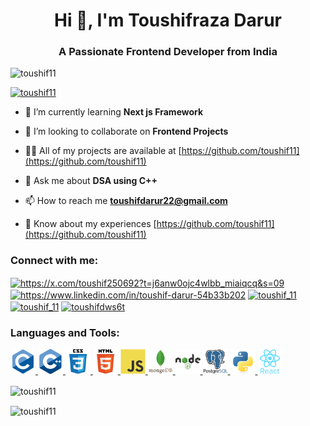 <h1 align="center">Hi 👋, I'm Toushifraza Darur</h1>
<h3 align="center">A Passionate Frontend Developer from India</h3>

<p align="left"> <img src="https://komarev.com/ghpvc/?username=toushif11&label=Profile%20views&color=0e75b6&style=flat" alt="toushif11" /> </p>

<p align="left"> <a href="https://github.com/ryo-ma/github-profile-trophy"><img src="https://github-profile-trophy.vercel.app/?username=toushif11" alt="toushif11" /></a> </p>



- 🌱 I’m currently learning **Next js Framework**

- 👯 I’m looking to collaborate on **Frontend Projects**

- 👨‍💻 All of my projects are available at [https://github.com/toushif11](https://github.com/toushif11)

- 💬 Ask me about **DSA using C++**

- 📫 How to reach me **toushifdarur22@gmail.com**

- 📄 Know about my experiences [https://github.com/toushif11](https://github.com/toushif11)

<h3 align="left">Connect with me:</h3>
<p align="left">
<a href="https://twitter.com/https://x.com/toushif250692?t=j6anw0ojc4wlbb_miaiqcq&s=09" target="blank"><img align="center" src="https://raw.githubusercontent.com/rahuldkjain/github-profile-readme-generator/master/src/images/icons/Social/twitter.svg" alt="https://x.com/toushif250692?t=j6anw0ojc4wlbb_miaiqcq&s=09" height="30" width="40" /></a>
<a href="https://linkedin.com/in/https://www.linkedin.com/in/toushif-darur-54b33b202" target="blank"><img align="center" src="https://raw.githubusercontent.com/rahuldkjain/github-profile-readme-generator/master/src/images/icons/Social/linked-in-alt.svg" alt="https://www.linkedin.com/in/toushif-darur-54b33b202" height="30" width="40" /></a>
<a href="https://instagram.com/toushif_11" target="blank"><img align="center" src="https://raw.githubusercontent.com/rahuldkjain/github-profile-readme-generator/master/src/images/icons/Social/instagram.svg" alt="toushif_11" height="30" width="40" /></a>
<a href="https://www.leetcode.com/toushif_11" target="blank"><img align="center" src="https://raw.githubusercontent.com/rahuldkjain/github-profile-readme-generator/master/src/images/icons/Social/leet-code.svg" alt="toushif_11" height="30" width="40" /></a>
<a href="https://auth.geeksforgeeks.org/user/toushifdws6t" target="blank"><img align="center" src="https://raw.githubusercontent.com/rahuldkjain/github-profile-readme-generator/master/src/images/icons/Social/geeks-for-geeks.svg" alt="toushifdws6t" height="30" width="40" /></a>
</p>

<h3 align="left">Languages and Tools:</h3>
<p align="left"> <a href="https://www.cprogramming.com/" target="_blank" rel="noreferrer"> <img src="https://raw.githubusercontent.com/devicons/devicon/master/icons/c/c-original.svg" alt="c" width="40" height="40"/> </a> <a href="https://www.w3schools.com/cpp/" target="_blank" rel="noreferrer"> <img src="https://raw.githubusercontent.com/devicons/devicon/master/icons/cplusplus/cplusplus-original.svg" alt="cplusplus" width="40" height="40"/> </a> <a href="https://www.w3schools.com/css/" target="_blank" rel="noreferrer"> <img src="https://raw.githubusercontent.com/devicons/devicon/master/icons/css3/css3-original-wordmark.svg" alt="css3" width="40" height="40"/> </a> <a href="https://www.w3.org/html/" target="_blank" rel="noreferrer"> <img src="https://raw.githubusercontent.com/devicons/devicon/master/icons/html5/html5-original-wordmark.svg" alt="html5" width="40" height="40"/> </a> <a href="https://developer.mozilla.org/en-US/docs/Web/JavaScript" target="_blank" rel="noreferrer"> <img src="https://raw.githubusercontent.com/devicons/devicon/master/icons/javascript/javascript-original.svg" alt="javascript" width="40" height="40"/> </a> <a href="https://www.mongodb.com/" target="_blank" rel="noreferrer"> <img src="https://raw.githubusercontent.com/devicons/devicon/master/icons/mongodb/mongodb-original-wordmark.svg" alt="mongodb" width="40" height="40"/> </a> <a href="https://nodejs.org" target="_blank" rel="noreferrer"> <img src="https://raw.githubusercontent.com/devicons/devicon/master/icons/nodejs/nodejs-original-wordmark.svg" alt="nodejs" width="40" height="40"/> </a> <a href="https://www.postgresql.org" target="_blank" rel="noreferrer"> <img src="https://raw.githubusercontent.com/devicons/devicon/master/icons/postgresql/postgresql-original-wordmark.svg" alt="postgresql" width="40" height="40"/> </a> <a href="https://www.python.org" target="_blank" rel="noreferrer"> <img src="https://raw.githubusercontent.com/devicons/devicon/master/icons/python/python-original.svg" alt="python" width="40" height="40"/> </a> <a href="https://reactjs.org/" target="_blank" rel="noreferrer"> <img src="https://raw.githubusercontent.com/devicons/devicon/master/icons/react/react-original-wordmark.svg" alt="react" width="40" height="40"/> </a> </p>

<p><img align="center" src="https://github-readme-stats.vercel.app/api/top-langs?username=toushif11&show_icons=true&locale=en&layout=compact" alt="toushif11" /></p>

<p><img align="center" src="https://github-readme-streak-stats.herokuapp.com/?user=toushif11&" alt="toushif11" /></p>
